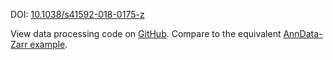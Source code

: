 
DOI: [10.1038/s41592-018-0175-z](https://doi.org/10.1038/s41592-018-0175-z)

View data processing code on [GitHub](https://github.com/vitessce/vitessce-python/tree/main/demos/codeluppi-2018). Compare to the equivalent [AnnData-Zarr example](#?dataset=codeluppi-2018-via-zarr).